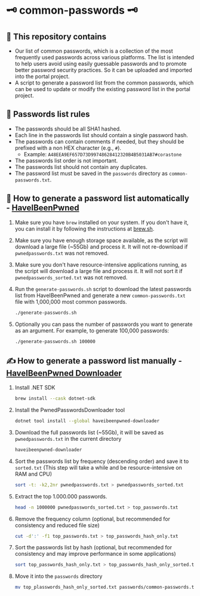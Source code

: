 # 🗝️ common-passwords 🗝️

## 🧰 This repository contains

- Our list of common passwords, which is a collection of the most frequently used passwords across various platforms. The list is intended to help users avoid using easily guessable passwords and to promote better password security practices. So it can be uploaded and imported into the portal project.
- A script to generate a password list from the common passwords, which can be used to update or modify the existing password list in the portal project.

## 📒 Passwords list rules

- The passwords should be all SHA1 hashed.
- Each line in the passwords list should contain a single password hash.
- The passwords can contain comments if needed, but they should be prefixed with a non HEX character (e.g., `#`).
  - Example: `A48EEA9EF657D73D99748628412320B4B5031AB7#corastone`
- The passwords list order is not important.
- The passwords list should not contain any duplicates.
- The password list must be saved in the `passwords` directory as `common-passwords.txt`.

## 🤖 How to generate a password list automatically - [HaveIBeenPwned](https://haveibeenpwned.com/)

1. Make sure you have `brew` installed on your system. If you don't have it, you can install it by following the instructions at [brew.sh](https://brew.sh/).
2. Make sure you have enough storage space available, as the script will download a large file (~55Gb) and process it.
   It will not re-download if `pwnedpasswords.txt` was not removed.
3. Make sure you don't have resource-intensive applications running, as the script will download a large file and process it.
   It will not sort it if `pwnedpasswords_sorted.txt` was not removed.
4. Run the `generate-passwords.sh` script to download the latest passwords list from HaveIBeenPwned and generate a new `common-passwords.txt` file with 1,000,000 most common passwords.

   ```bash
   ./generate-passwords.sh
   ```

5. Optionally you can pass the number of passwords you want to generate as an argument. For example, to generate 100,000 passwords:

   ```bash
   ./generate-passwords.sh 100000
   ```

## ✍️ How to generate a password list manually - [HaveIBeenPwned Downloader](https://github.com/HaveIBeenPwned/PwnedPasswordsDownloader?tab=readme-ov-file)

1. Install .NET SDK

   ```bash
   brew install --cask dotnet-sdk
   ```

2. Install the PwnedPasswordsDownloader tool

   ```bash
   dotnet tool install --global haveibeenpwned-downloader
   ```

3. Download the full passwords list (~55Gb), it will be saved as `pwnedpasswords.txt` in the current directory

   ```bash
   haveibeenpwned-downloader
   ```

4. Sort the passwords list by frequency (descending order) and save it to `sorted.txt` (This step will take a while and be resource-intensive on RAM and CPU)

   ```bash
   sort -t: -k2,2nr pwnedpasswords.txt > pwnedpasswords_sorted.txt

   ```

5. Extract the top 1.000.000 passwords.

   ```bash
   head -n 1000000 pwnedpasswords_sorted.txt > top_passwords.txt
   ```

6. Remove the frequency column (optional, but recommended for consistency and reduced file size)

   ```bash
   cut -d':' -f1 top_passwords.txt > top_passwords_hash_only.txt
   ```

7. Sort the passwords list by hash (optional, but recommended for consistency and may improve performance in some applications)

   ```bash
   sort top_passwords_hash_only.txt > top_passwords_hash_only_sorted.txt
   ```

8. Move it into the `passwords` directory

   ```bash
   mv top_plasswords_hash_only_sorted.txt passwords/common-passwords.txt
   ```
